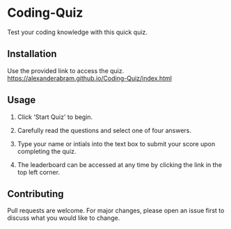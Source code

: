 # Coding-Quiz

Test your coding knowledge with this quick quiz.

## Installation

Use the provided link to access the quiz.
https://alexanderabram.github.io/Coding-Quiz/index.html

## Usage

1. Click 'Start Quiz' to begin.

2. Carefully read the questions and select one of four answers.  

3. Type your name or intials into the text box to submit your score upon completing the quiz.  

4. The leaderboard can be accessed at any time by clicking the link in the top left corner.



## Contributing
Pull requests are welcome. For major changes, please open an issue first to discuss what you would like to change.

